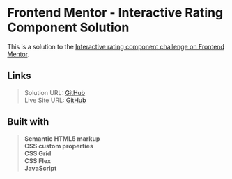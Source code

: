 # Frontend Mentor - Interactive Rating Component Solution

This is a solution to the [Interactive rating component challenge on Frontend Mentor](https://www.frontendmentor.io/challenges/interactive-rating-component-koxpeBUmI).

## Links

> Solution URL: [GitHub](https://github.com/HioFabien/interactive-rating-component-main)  
> Live Site URL: [GitHub](https://hiofabien.github.io/interactive-rating-component-main)

## Built with

> **Semantic HTML5 markup  
> CSS custom properties  
> CSS Grid  
> CSS Flex  
> JavaScript**
